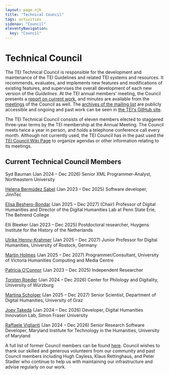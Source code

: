```yaml
---
layout: page.njk
title: "Technical Council"
tags: activities
sidenav: "Council"
eleventyNavigation:
  key: "Council"
---
```

# Technical Council

The TEI Technical Council is responsible for the development and maintenance of the TEI Guidelines and related TEI systems and resources. It recommends, evaluates, and implements new features and modifications of existing
features, and supervises the overall development of each new version of the *Guidelines*. At the TEI annual members' meeting, the Council presents a [report on current work](Reports/), and minutes are available from
the [meetings](Meetings/) of the Council as well. The [archives
of the mailing list](https://lists.tei-c.org/archives/list/tei-council@lists.tei-c.org/) are publicly accessible and ongoing and past work can be seen in [the TEI's GitHub site](https://github.com/TEIC).

The TEI Technical Council consists of eleven members elected to
staggered three\-year terms by the TEI membership at the Annual Meeting. The
Council meets twice a year in person, and holds a telephone conference call
every month. Although not currently used, the TEI Council has in the past used the [TEI Council Wiki Page](https://wiki.tei-c.org/index.php/Council)
to organize agendas or other information relating to its meetings.

## Current Technical Council Members

Syd Bauman (Jan 2024 – Dec 2026)
Senior XML Programmer\-Analyst, Northeastern University

[Helena Bermúdez Sabel](https://helenasabel.github.io/) (Jan 2023 – Dec 2025)
Software developer, JinnTec

[Elisa Beshero\-Bondar](https://newtfire.org) (Jan 2025 – Dec 2027) (Chair)
Professor of Digital Humanities and Director of the Digital Humanities Lab at Penn State Erie, The Behrend College

Elli Bleeker (Jan 2023 – Dec 2025)
Postdoctoral researcher, Huygens Institute for the History of the Netherlands

[Ulrike Henny\-Krahmer](https://www.germanistik.uni-rostock.de/en/lehrende/professorinnen-und-professoren/jun-prof-dr-ulrike-henny-krahmer/) (Jan 2025 – Dec 2027)
Junior Professor for Digital Humanities, University of Rostock, Germany

[Martin Holmes](https://www.uvic.ca/humanities/hcmc/aboutus/staff/profiles/holmesmartin.php) (Jan 2025 – Dec 2027)
Programmer/Consultant, University of Victoria Humanities Computing and Media Centre

[Patricia O’Connor](https://trishaoconnor.com/) (Jan 2023 – Dec 2025)
Independent Researcher

[Torsten Roeder](https://www.uni-wuerzburg.de/zpd/zentrum/team/roeder-torsten/) (Jan 2024 – Dec 2026)
Center for Philology and Digitality, University of Würzburg

[Martina Scholger](https://online.uni-graz.at/kfu_online/wbForschungsportal.cbShowPortal?pPersonNr=50869&pMode=E) (Jan 2025 – Dec 2027)
Senior Scientist, Department of Digital Humanities, University of Graz

[Joey Takeda](https://joeytakeda.github.io/) (Jan 2024 – Dec 2026)
Developer, Digital Humanities Innovation Lab, Simon Fraser University

[Raffaele Viglianti](http://mith.umd.edu/people/raffaele-viglianti/) (Jan 2024 – Dec 2026)
Senior Research Software Developer, Maryland Institute for Technology in the Humanities, University of Maryland

A full list of former Council members can be found [here](/release/doc/tei-p5-doc/en/html/FM1.html). Council wishes to thank our skilled and generous volunteers from our community and past Council members including Hugh Cayless, Klaus Rettinghaus, and Peter Stadler who continue to help us with maintaining our infrastructure and advise regularly on our work.
